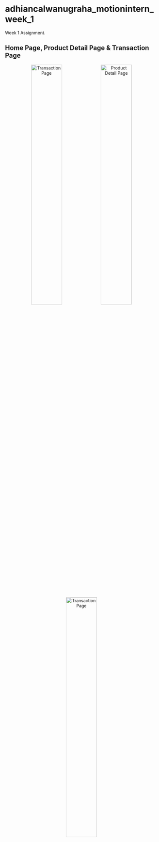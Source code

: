 # adhiancalwanugraha_motionintern_week_1

Week 1 Assignment.

## Home Page, Product Detail Page & Transaction Page

<p align="center">
  <img src="https://github.com/ardhiancalwa/intern-motion/assets/75600806/ed5069a9-1a33-470d-8372-456a27a3610a" alt="Transaction Page" style="width:45%;">
  <img src="https://github.com/ardhiancalwa/intern-motion/assets/75600806/dd39abf6-0129-4d45-9590-6a1514eb7e3e" alt="Product Detail Page" style="width:45%;">
  <img src="https://github.com/ardhiancalwa/intern-motion/assets/75600806/c4088dc2-6cc5-4d8b-839f-c1ed9660aaac" alt="Transaction Page" style="width:45%;">
</p>




